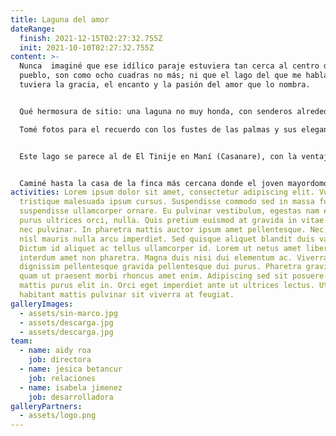 ```yaml
---
title: Laguna del amor
dateRange:
  finish: 2021-12-15T02:27:32.755Z
  init: 2021-10-10T02:27:32.755Z
content: >-
  Nunca  imaginé que ese idílico paraje estuviera tan cerca al centro del
  pueblo, son como ocho cuadras no más; ni que el lago del que me hablaron
  tuviera la gracia, el encanto y la pasión del amor que lo nombra.


  Qué hermosura de sitio: una laguna no muy honda, con senderos alrededor del lago y como ochenta palmas de moriche que se elevan desde el agua. El espectáculo a todas horas es sorprendente. Un lugar de ensueño, apacible y hermoso.

  Tomé fotos para el recuerdo con los fustes de las palmas y sus elegantes hojas reproducidas en el espejo de agua.


  Este lago se parece al de El Tinije en Maní (Casanare), con la ventaja que para llegar hasta acá, no hay que hacer la travesía tan complicada del Tinije.


  Caminé hasta la casa de la finca más cercana donde el joven mayordomo trajo silla de brazos y dos tintos. Conversamos un buen rato mientras escuchábamos la algarabía de los loros y contemplábamos las ‘Pavas Hediondas’: aves grandes de plumas sueltas y vistosas en su cabeza.
activities: Lorem ipsum dolor sit amet, consectetur adipiscing elit. Vulputate
  tristique malesuada ipsum cursus. Suspendisse commodo sed in massa fusce
  suspendisse ullamcorper ornare. Eu pulvinar vestibulum, egestas nam eu. Lacus,
  purus ultrices orci, nulla. Quis pretium euismod at gravida in vitae euismod
  nec pulvinar. In pharetra mattis auctor ipsum amet pellentesque. Nec, urna,
  nisl mauris nulla arcu imperdiet. Sed quisque aliquet blandit duis varius sed.
  Dictum id aliquet ac tellus ullamcorper id. Lorem ut netus amet libero
  interdum amet non pharetra. Magna duis nisi dui elementum ac. Viverra lorem
  dignissim pellentesque gravida pellentesque dui purus. Pharetra gravida ornare
  quam ut praesent morbi rhoncus amet enim. Adipiscing sed sit posuere magna
  mattis purus elit in. Orci eget imperdiet ante ut ultrices lectus. Ut sodales
  habitant mattis pulvinar sit viverra at feugiat.
galleryImages:
  - assets/sin-marco.jpg
  - assets/descarga.jpg
  - assets/descarga.jpg
team:
  - name: aidy roa
    job: directora
  - name: jesica betancur
    job: relaciones
  - name: isabela jimenez
    job: desarrolladora
galleryPartners:
  - assets/logo.png
---
```

